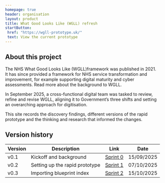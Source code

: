 ```yaml
---
homepage: true
header: organisation
layout: product
title: What Good Looks Like (WGLL) refresh
startButton:
 href: "https://wgll-prototype.uk/"
 text: View the current prototype
---
```

## About this project
The NHS What Good Looks Like (WGLL)framework was published in 2021. It has since provided a framework for NHS service transformation and improvement, for example supporting digital maturity and cyber assessments. Read more about the background to WGLL.

In September 2025, a cross-functional digital team was tasked to review, refine and revise WGLL, aligning it to Government’s three shifts and setting an overarching approach for digitisation.

This site records the discovery findings, different versions of the rapid prototype and the thinking and research that informed the changes.

## Version history
| Version |	Description	| Link | Date |
|---|---|---|---|
| v0.1	| Kickoff and background	| [Sprint 0](/sprint0/)	| 15/09/2025 |
| v0.2	| Setting up the rapid prototype	| [Sprint 1](/sprint1/)	| 07/10/2025 |
| v0.3	| Importing blueprint index	| [Sprint 2](/sprint2/)	| 15/10/2025 |